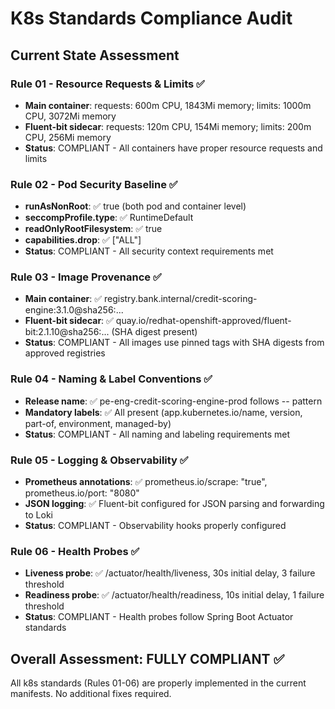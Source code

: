 # K8s Standards Compliance Audit

## Current State Assessment

### Rule 01 - Resource Requests & Limits ✅
- **Main container**: requests: 600m CPU, 1843Mi memory; limits: 1000m CPU, 3072Mi memory
- **Fluent-bit sidecar**: requests: 120m CPU, 154Mi memory; limits: 200m CPU, 256Mi memory
- **Status**: COMPLIANT - All containers have proper resource requests and limits

### Rule 02 - Pod Security Baseline ✅
- **runAsNonRoot**: ✅ true (both pod and container level)
- **seccompProfile.type**: ✅ RuntimeDefault
- **readOnlyRootFilesystem**: ✅ true
- **capabilities.drop**: ✅ ["ALL"]
- **Status**: COMPLIANT - All security context requirements met

### Rule 03 - Image Provenance ✅
- **Main container**: ✅ registry.bank.internal/credit-scoring-engine:3.1.0@sha256:...
- **Fluent-bit sidecar**: ✅ quay.io/redhat-openshift-approved/fluent-bit:2.1.10@sha256:... (SHA digest present)
- **Status**: COMPLIANT - All images use pinned tags with SHA digests from approved registries

### Rule 04 - Naming & Label Conventions ✅
- **Release name**: ✅ pe-eng-credit-scoring-engine-prod follows <team>-<app>-<env> pattern
- **Mandatory labels**: ✅ All present (app.kubernetes.io/name, version, part-of, environment, managed-by)
- **Status**: COMPLIANT - All naming and labeling requirements met

### Rule 05 - Logging & Observability ✅
- **Prometheus annotations**: ✅ prometheus.io/scrape: "true", prometheus.io/port: "8080"
- **JSON logging**: ✅ Fluent-bit configured for JSON parsing and forwarding to Loki
- **Status**: COMPLIANT - Observability hooks properly configured

### Rule 06 - Health Probes ✅
- **Liveness probe**: ✅ /actuator/health/liveness, 30s initial delay, 3 failure threshold
- **Readiness probe**: ✅ /actuator/health/readiness, 10s initial delay, 1 failure threshold
- **Status**: COMPLIANT - Health probes follow Spring Boot Actuator standards

## Overall Assessment: FULLY COMPLIANT ✅

All k8s standards (Rules 01-06) are properly implemented in the current manifests. No additional fixes required.
